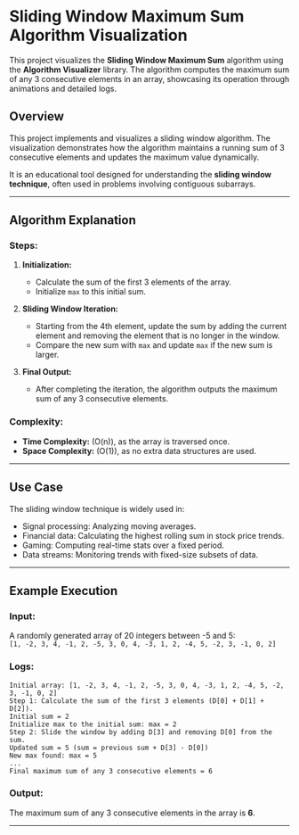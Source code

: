 

# Sliding Window Maximum Sum Algorithm Visualization

This project visualizes the **Sliding Window Maximum Sum** algorithm using the **Algorithm Visualizer** library. The algorithm computes the maximum sum of any 3 consecutive elements in an array, showcasing its operation through animations and detailed logs.


## Overview

This project implements and visualizes a sliding window algorithm. The visualization demonstrates how the algorithm maintains a running sum of 3 consecutive elements and updates the maximum value dynamically. 

It is an educational tool designed for understanding the **sliding window technique**, often used in problems involving contiguous subarrays.

---

## Algorithm Explanation

### Steps:
1. **Initialization:**
   - Calculate the sum of the first 3 elements of the array.
   - Initialize `max` to this initial sum.

2. **Sliding Window Iteration:**
   - Starting from the 4th element, update the sum by adding the current element and removing the element that is no longer in the window.
   - Compare the new sum with `max` and update `max` if the new sum is larger.

3. **Final Output:**
   - After completing the iteration, the algorithm outputs the maximum sum of any 3 consecutive elements.

### Complexity:
- **Time Complexity:** \(O(n)\), as the array is traversed once.
- **Space Complexity:** \(O(1)\), as no extra data structures are used.

---

## Use Case

The sliding window technique is widely used in:
- Signal processing: Analyzing moving averages.
- Financial data: Calculating the highest rolling sum in stock price trends.
- Gaming: Computing real-time stats over a fixed period.
- Data streams: Monitoring trends with fixed-size subsets of data.

---



## Example Execution

### Input:
A randomly generated array of 20 integers between -5 and 5:  
`[1, -2, 3, 4, -1, 2, -5, 3, 0, 4, -3, 1, 2, -4, 5, -2, 3, -1, 0, 2]`

### Logs:
```
Initial array: [1, -2, 3, 4, -1, 2, -5, 3, 0, 4, -3, 1, 2, -4, 5, -2, 3, -1, 0, 2]
Step 1: Calculate the sum of the first 3 elements (D[0] + D[1] + D[2]).
Initial sum = 2
Initialize max to the initial sum: max = 2
Step 2: Slide the window by adding D[3] and removing D[0] from the sum.
Updated sum = 5 (sum = previous sum + D[3] - D[0])
New max found: max = 5
...
Final maximum sum of any 3 consecutive elements = 6
```

### Output:
The maximum sum of any 3 consecutive elements in the array is **6**.

---


